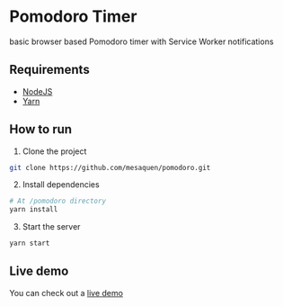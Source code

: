 # Pomodoro Timer

basic browser based Pomodoro timer with Service Worker notifications
## Requirements

- [NodeJS](https://nodejs.org/en/download/)
- [Yarn](https://classic.yarnpkg.com/en/)

## How to run

1. Clone the project
```sh
git clone https://github.com/mesaquen/pomodoro.git
```

2. Install dependencies
```sh
# At /pomodoro directory
yarn install
```

3. Start the server
```sh
yarn start
```

## Live demo

You can check out a [live demo](https://mesaquen.github.io/pomodoro)
